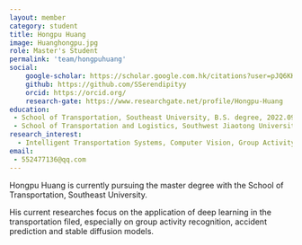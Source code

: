 ```yaml
---
layout: member
category: student
title: Hongpu Huang
image: Huanghongpu.jpg
role: Master's Student
permalink: 'team/hongpuhuang'
social:
    google-scholar: https://scholar.google.com.hk/citations?user=pJQ6KKsAAAAJ&hl=zh-CN
    github: https://github.com/SSerendipityy
    orcid: https://orcid.org/
    research-gate: https://www.researchgate.net/profile/Hongpu-Huang
education:
 - School of Transportation, Southeast University, B.S. degree, 2022.09-2025.06 (expected)
 - School of Transportation and Logistics, Southwest Jiaotong University, Bachelor's, 2018.09-2022.06
research_interest: 
  - Intelligent Transportation Systems, Computer Vision, Group Activity Recognition, Traffic Scenario Understanding, Accident Prediction
email:
 - 552477136@qq.com
---
```


Hongpu Huang is currently pursuing the master degree with the School of Transportation, Southeast University. 

His current researches focus on the application of deep learning in the transportation filed, especially on group activity recognition, accident prediction and stable diffusion models.

